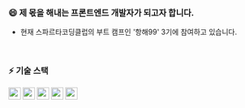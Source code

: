### 😄 제 몫을 해내는 프론트엔드 개발자가 되고자 합니다.
- 현재 스파르타코딩클럽의 부트 캠프인 '항해99' 3기에 참여하고 있습니다.

<br/>
<div>
  <h3> ⚡ 기술 스택 </h3> 
  
  <img height="24px" src="https://img.shields.io/badge/html5-E34F26?style=for-the-badge&logo=html5&logoColor=white"> 
  <img height="24px" src="https://img.shields.io/badge/css-1572B6?style=for-the-badge&logo=css3&logoColor=white"> 
  <img height="24px" src="https://img.shields.io/badge/javascript-F7DF1E?style=for-the-badge&logo=javascript&logoColor=black"> 
  <img height="24px" src="https://img.shields.io/badge/React-61DAFB?style=for-the-badge&logo=react&logoColor=black">
  <img height="24px" src="https://img.shields.io/badge/redux-764ABC?style=for-the-badge&logo=redux&logoColor=white"> 
</div>

